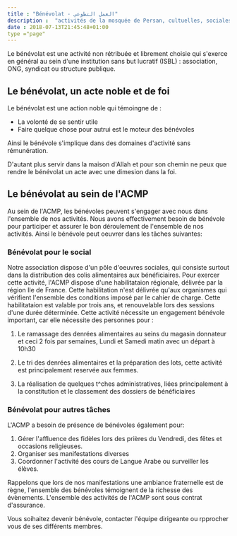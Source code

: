 ```yaml
---
title : "Bénévolat - العمل التطوعي"
description :  "activités de la mosquée de Persan, cultuelles, sociales, citoyennes et éducatifs"
date : 2018-07-13T21:45:48+01:00
type ="page"
---
```


Le bénévolat est une activité non rétribuée et librement choisie qui s'exerce en
général au sein d'une institution sans but lucratif (ISBL) : association, ONG,
syndicat ou structure publique.

## Le bénévolat, un acte noble et de foi

Le bénévolat est une action noble qui témoingne de :

* La volonté de se sentir utile
* Faire quelque chose pour autrui est le moteur des bénévoles

Ainsi le bénévole s'implique dans des domaines d'activité sans rémunération.

D'autant plus servir dans la maison d'Allah et pour son chemin ne peux que
rendre le bénévolat un acte avec une dimesion dans la foi.

## Le bénévolat au sein de l'ACMP

Au sein de l'ACMP, les bénévoles peuvent s'engager avec nous dans l'ensemble de
nos activités. Nous avons effectivement besoin de bénévole pour participer et
assurer le bon déroulement de l'ensemble de nos activités. Ainsi le bénévole
peut oeuvrer dans les tâches suivantes:

### Bénévolat pour le social

Notre association dispose d'un pôle d'oeuvres sociales, qui consiste surtout
dans la distribution des colis alimentaires aux bénéficiaires. Pour exercer
cette activité, l'ACMP dispose d'une habilitataion régionale, délivrée par la
région Ile de France. Cette habilitation n'est délivrée qu'aux organismes qui
vérifient l'ensemble des conditions imposé par le cahier de charge. Cette
habilitataion est valable por trois ans, et renouvelable lors des sessions d'une
durée déterminée.  Cette activité nécessite un engagement bénévole important,
car elle nécessite des personnes pour :

1. Le ramassage des denrées alimentaires au seins du magasin donnateur et ceci 2
fois par semaines, Lundi et Samedi matin avec un départ à 10h30

2. Le tri des denrées alimentaires et la préparation des lots, cette activité
est principalement reservée aux femmes.

3. La réalisation de quelques t^ches administratives, liées principalement à la
constitution et le classement des dossiers de bénéficiaires

### Bénévolat pour autres tâches

L'ACMP a besoin de présence de bénévoles également pour:

1. Gérer l'affluence des fidèles lors des prières du Vendredi, des fêtes et occasions religieuses.
2. Organiser ses manifestations diverses
3. Coordonner l'activité des cours de Langue Arabe ou surveiller les élèves.

Rappelons que lors de nos manifestations une ambiance fraternelle est de règne,
l'ensemble des bénévoles témoignent de la richesse des évènements. L'ensemble
des activités de l'ACMP sont sous contrat d'assurance.

Vous soihaitez devenir bénévole, contacter l'équipe dirigeante ou rpprocher vous
de ses différents membres.
